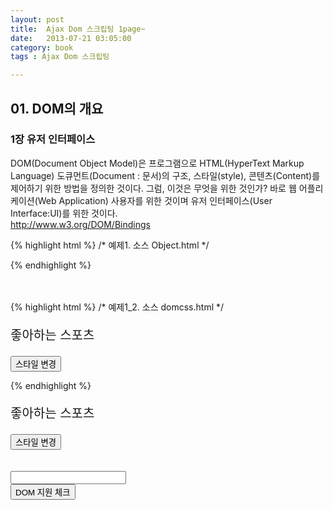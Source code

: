 ```yaml
---
layout: post
title:  Ajax Dom 스크립팅 1page~
date:   2013-07-21 03:05:00
category: book
tags : Ajax Dom 스크립팅

---
```


<h2>01. DOM의 개요</h2>
<h3>1장 유저 인터페이스</h3>
<p>DOM(Document Object Model)은 프로그램으로 HTML(HyperText Markup Language) 도큐먼트(Document : 문서)의 구조, 스타일(style), 콘텐츠(Content)를 제어하기 위한 방법을 정의한 것이다. 그럼, 이것은 무엇을 위한 것인가? 바로 웹 어플리케이션(Web Application) 사용자를 위한 것이며 유저 인터페이스(User Interface:UI)를 위한 것이다.<br /><a href="http://www.w3.org/DOM/Bindings" target="_blank" title="새창">http://www.w3.org/DOM/Bindings</a></p>

{% highlight html %}
/* 예제1. 소스 Object.html */
<div id="groupOne"><div id="show1"></div></div>
<script language="javascript">
var elementOne = document.getElementById('show1');
var textNode = document.createTextNode('엘리먼트 오브젝트');
elementOne.appendChild(textNode);
</script>
{% endhighlight %}
<div id="groupOne"><div id="show1"></div></div>
<br />
<br />



{% highlight html %}
/* 예제1_2. 소스 domcss.html */
<div id="groupOne">
 <p id="likeSport" style="font-size:20px">좋아하는 스포츠</p>
 <input type="button" onClick="useMethod()" value="스타일 변경" />
</div>

<script language="javascript">
function useMethod(){
 var elementOne = document.getElementById('likeSport');
 elementOne.style.backgroundColor = 'yellow';
 elementOne.style.width ='100px';
}
</script>
{% endhighlight %}
<div id="groupOne">
<p id="likeSport" style="font-size:20px">좋아하는 스포츠</p>
<input type="button" onClick="useMethod()" value="스타일 변경" />
</div>
<br />
<br />



<div id="groupOne">
<input type="text" id="entryName" />
<div id="groupOne"><div id="show2"></div></div>
</div>

<div id="groupOne">
<button id="okClick2" type="button">DOM 지원 체크</button>
<div id="show3"></div>
<div id="show4"></div>
<div id="show5"></div>
</div>

<script>
//예제1
var elementOne = document.getElementById('show1');
var textNode = document.createTextNode('엘리먼트 오브젝트');
elementOne.appendChild(textNode);
//예제2
function useMethod(){
 var elementOne = document.getElementById('likeSport');
 elementOne.style.backgroundColor = 'yellow';
 elementOne.style.width ='100px';
}
//예제3
window.onload = function(){
 var dataElmt = document.getElementById('entryName');
 if (dataElmt.addEventListener){
  dataElmt.addEventListener('keyup', Show.okClick, false);
 } else {
  dataElmt.attachEvent('onkeyup', Show.okClick);
 }
}
var Show = {
 okClick: function(event){
  var entryData = document.getElementById('entryName').value;
  var showOne = document.getElementById('show2');
  if(showOne.hasChildNodes() && showOne.childNodes[0].nodeType == 3){
   showOne.childNodes[0].nodeValue = entryData;
  } else {
   var textNode = document.createTextNode(entryData);
   showOne.appendChild(textNode);
  }
 }
}
//예제4
window.onload = function() {
 var buttonClick = document.getElementById('okClick2');
 if(buttonClick.addEventListener){
  buttonClick.addEventListener('click', Show2.okClick2, false);
 } else {
  buttonClick.attachEvent('onclick', Show2.okClick2);
 }
}

var Show2 = {
 okClick2: function(event){
  document.getElementById('show3').innerHTML = 'DOM 레벨 2 Events 모듈: ' + document.implementation.hasFeature('Events', '2.0');
  document.getElementById('show4').innerHTML = 'DOM 레벨 2 Core 모듈: ' + document.implementation.hasFeature('Core', '2.0');
  document.getElementById('show5').innerHTML = 'DOM 레벨 3 Core 모듈: ' + document.implementation.hasFeature('Core', '3.0');
 }
}
</script>